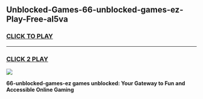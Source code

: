 
## Unblocked-Games-66-unblocked-games-ez-Play-Free-al5va
<h3>
<a href="https://premium76.site?title=66-unblocked-games-ez&ref=22A">CLICK TO PLAY</a></h3>
<hr>

<h3>
<a href="https://premium76.site?title=66-unblocked-games-ez&ref=22A">CLICK 2 PLAY</a>
  
</h3>

<a href="https://premium76.site?title=66-unblocked-games-ez&ref=22A"><img src="https://clearcache.store/games.png"></a>


**66-unblocked-games-ez games unblocked: Your Gateway to Fun and Accessible Online Gaming**

